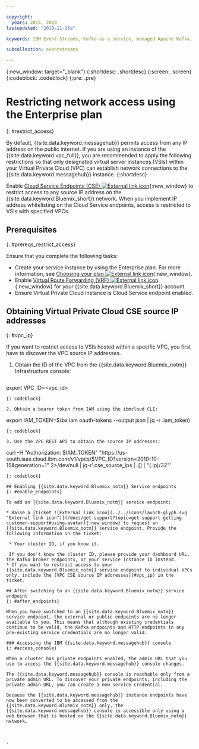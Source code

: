 ```yaml
---

copyright:
  years: 2015, 2019
lastupdated: "2019-11-15a"

keywords: IBM Event Streams, Kafka as a service, managed Apache Kafka, service endpoints, VSIs, VPC, CSE

subcollection: eventstreams

---
```


{:new_window: target="_blank"}
{:shortdesc: .shortdesc}
{:screen: .screen}
{:codeblock: .codeblock}
{:pre: .pre}


# Restricting network access using the Enterprise plan
{: #restrict_access}

By default, {{site.data.keyword.messagehub}} permits access from any IP address on the public internet. If you are using an instance of the {{site.data.keyword.vpc_full}}, you are recommended to apply the following restrictions so that only designated virtual server instances (VSIs) within your Virtual Private Cloud (VPC) can establish network connections to the {{site.data.keyword.messagehub}} instance. 
{:shortdesc}

Enable [Cloud Service Endpoints (CSE) ![External link icon](../../icons/launch-glyph.svg "External link icon")](https://cloud.ibm.com/docs/direct-link?topic=direct-link-overview-of-virtual-routing-and-forwarding-vrf-on-ibm-cloud){:new_window} to restrict access to any source IP address on the {{site.data.keyword.Bluemix_short}} network. When you implement IP address whitelisting on the Cloud Service endpoints, access is restricted to VSIs with specified VPCs. 

## Prerequisites
{: #prereqs_restrict_access}

Ensure that you complete the following tasks:
* Create your service instance by using the Enterprise plan. For more information, see 
[Choosing your plan ![External link icon](../../icons/launch-glyph.svg "External link icon")](/docs/services/EventStreams?topic=eventstreams-plan_choose){:new_window}.
* Enable [Virtual Route Forwarding (VRF) ![External link icon](../../icons/launch-glyph.svg "External link icon")](/docs/direct-link?topic=direct-link-overview-of-virtual-routing-and-forwarding-vrf-on-ibm-cloud){:new_window} for your {{site.data.keyword.Bluemix_short}} account.
* Ensure Virtual Private Cloud instance is Cloud Service endpoint enabled.

## Obtaining Virtual Private Cloud CSE source IP addresses
{: #vpc_ip}

If you want to restrict access to VSIs hosted within a specific VPC, you first have to discover the VPC source IP addresses. 

1. Obtain the ID of the VPC from the {{site.data.keyword.Bluemix_notm}} Infrastructure console:

   ```
export VPC_ID=<vpc_id>
   ```
   {: codeblock}

2. Obtain a bearer token from IAM using the ibmcloud CLI:

   ```
   export IAM_TOKEN=$(bx iam oauth-tokens --output json | jq -r .iam_token)
   ```
   {: codeblock}

3. Use the VPC REST API to obtain the source IP addresses:

   ```
   curl -H "Authorization: $IAM_TOKEN" "https://us-south.iaas.cloud.ibm.com/v1/vpcs/$VPC_ID?version=2019-10-15&generation=1" 2>/dev/null | jq-r'.cse_source_ips | .[] | "\(.ip)/32"'
   ```
   {: codeblock}

## Enabling {{site.data.keyword.Bluemix_notm}} Service endpoints 
{: #enable_endpoints}

To add an {{site.data.keyword.Bluemix_notm}} service endpoint:

* Raise a [ticket ![External link icon](../../icons/launch-glyph.svg "External link icon")](/docs/get-support?topic=get-support-getting-customer-support#using-avatar){:new_window} to request an {{site.data.keyword.Bluemix_notm}} service endpoint. Provide the following information in the ticket:

    * Your cluster ID, if you know it. 
    
    If you don't know the cluster ID, please provide your dashboard URL, the Kafka broker endpoints, or your service instance ID instead.
* If you want to restrict access to your {{site.data.keyword.Bluemix_notm}} service endpoint to individual VPCs only, include the [VPC CSE source IP addresses](#vpc_ip) in the ticket.

## After switching to an {{site.data.keyword.Bluemix_notm}} service endpoint 
{: #after_endpoints}

When you have switched to an {{site.data.keyword.Bluemix_notm}} service endpoint, the external or public endpoints are no longer available to you. This means that although existing credentials continue to be valid, the Kafka endpoints and HTTP endpoints in any pre-existing service credentials are no longer valid.

### Accessing the IBM {{site.data.keyword.messagehub}} console
{: #access_console}

When a cluster has private endpoints enabled, the admin URL that you use to access the {{site.data.keyword.messagehub}} console changes.

The {{site.data.keyword.messagehub}} console is reachable only from a private admin URL. To discover your private endpoints, including the private admin URL, you can create a new service credential.

Because the {{site.data.keyword.messagehub}} instance endpoints have now been converted to be accessed from the {{site.data.keyword.Bluemix_notm}} only, the {{site.data.keyword.messagehub}} console is accessible only using a web browser that is hosted on the {{site.data.keyword.Bluemix_notm}} network.



.





